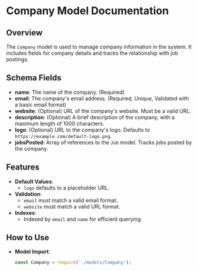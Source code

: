 # Company Model Documentation

## Overview
The `Company` model is used to manage company information in the system. It includes fields for company details and tracks the relationship with job postings.

## Schema Fields
- **name**: The name of the company. (Required)
- **email**: The company's email address. (Required, Unique, Validated with a basic email format)
- **website**: (Optional) URL of the company's website. Must be a valid URL.
- **description**: (Optional) A brief description of the company, with a maximum length of 1000 characters.
- **logo**: (Optional) URL to the company's logo. Defaults to `https://example.com/default-logo.png`.
- **jobsPosted**: Array of references to the `Job` model. Tracks jobs posted by the company.

## Features
- **Default Values**: 
  - `logo` defaults to a placeholder URL.
- **Validation**: 
  - `email` must match a valid email format.
  - `website` must match a valid URL format.
- **Indexes**:
  - Indexed by `email` and `name` for efficient querying.

## How to Use
- **Model Import**:
  ```javascript
  const Company = require('./models/Company');

